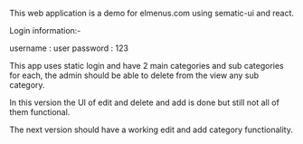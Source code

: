 This web application is a demo for elmenus.com using sematic-ui and react.


Login information:- 

username : user
password : 123

This app uses static login and have 2 main categories and sub categories for each, the admin should be able to delete from the view any sub category.

In this version the UI of edit and delete and add is done but still not all of them functional.

The next version should have a working edit and add category functionality.

